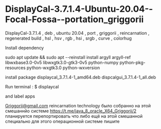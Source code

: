 # DisplayCal-3.7.1.4-Ubuntu-20.04--Focal-Fossa--portation_griggorii
DisplayCal-3.7.1.4 , deb , ubuntu 20.04 , port , griggorii , reincarnation , regenerated build , hsl , hsv , rgb , hsi , srgb , curve , colorhug

Install dependency 

sudo apt update && sudo apt --reinstall install argyll argyll-ref libwxbase3.0-0v5 libwxgtk3.0-gtk3-0v5 python-numpy python-pkg-resources python-wxgtk3.0 python-wxversion

install package displaycal_3.7.1.4-1_amd64.deb dispcalgui_3.7.1.4-1_all.deb

Run terminal : $ displaycal

and label apps

Griggorii@gmail.com reincarnation technology было собранно на этой смешаннйо системе https://t.me/java_8_oracle_X64_Griggorii/2 планируется перепортировать что либо ещё на этой смешанной специально для этого операционной системе пишите
